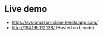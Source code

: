 # Live demo

- https://svs-amazon-clone.herokuapp.com/
- http://194.195.112.138/ (Hosted on Linode)
